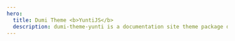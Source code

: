 ```yaml
---
hero:
  title: Dumi Theme <b>YuntiJS</b>
  description: dumi-theme-yunti is a documentation site theme package designed for Dumi 2
---
```


<code src="./index.tsx" inline></code>
